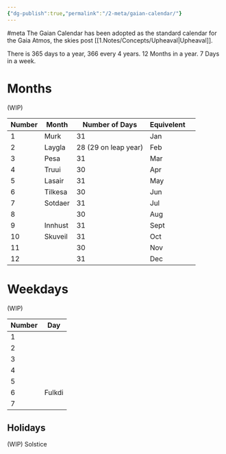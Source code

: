 ```yaml
---
{"dg-publish":true,"permalink":"/2-meta/gaian-calendar/"}
---
```


#meta 
The Gaian Calendar has been adopted as the standard calendar for the Gaia Atmos, the skies post [[1.Notes/Concepts/Upheaval\|Upheaval]].

There is 365 days to a year, 366 every 4 years.
12 Months in a year.
7 Days in a week.

# Months
(WIP)

| Number | Month   | Number of Days       | Equivelent |     |
| ------ | ------- | -------------------- | ---------- | --- |
| 1      | Murk    | 31                   | Jan        |     |
| 2      | Laygla  | 28 (29 on leap year) | Feb        |     |
| 3      | Pesa    | 31                   | Mar        |     |
| 4      | Truui   | 30                   | Apr        |     |
| 5      | Lasair  | 31                   | May        |     |
| 6      | Tilkesa | 30                   | Jun        |     |
| 7      | Sotdaer | 31                   | Jul        |     |
| 8      |         | 30                   | Aug        |     |
| 9      | Innhust | 31                   | Sept       |     |
| 10     | Skuveil | 31                   | Oct        |     |
| 11     |         | 30                   | Nov        |     |
| 12     |         | 31                   | Dec        |     |

# Weekdays
(WIP)

| Number | Day    |
| ------ | ------ |
| 1      |        |
| 2      |        |
| 3      |        |
| 4      |        |
| 5      |        |
| 6      | Fulkdi |
| 7      |        |
## Holidays
(WIP) Solstice

